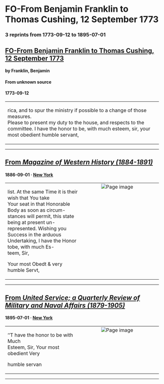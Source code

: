 
# FO-From Benjamin Franklin to Thomas Cushing, 12 September 1773

### 3 reprints from 1773-09-12 to 1895-07-01

## [FO-From Benjamin Franklin to Thomas Cushing, 12 September 1773](https://founders.archives.gov/documents/Franklin/01-20-02-0214)

#### by Franklin, Benjamin

#### From unknown source

#### 1773-09-12

<table style="width: 100%;"><tr><td style="width: 50%">

rica, and to spur the ministry if possible to a change of those measures.  
Please to present my duty to the house, and respects to the committee. I have the honor to be, with much esteem, sir, your most obedient humble servant,
</td></tr></table>

---

## [From _Magazine of Western History (1884-1891)_](https://archive.org/details/sim_national-magazine_1886-09_4_5/page/n84/mode/1up?view=theater)

#### 1886-09-01 &middot; [New York](http://dbpedia.org/resource/New_York_City)

<table style="width: 100%;"><tr><td style="width: 50%">

  
list. At the same Time it is their wish that You take  
Your seat in that Honorable Body as soon as circum-  
stances will permit, this state being at present un-  
represented. Wishing you Success in the arduous  
Undertaking, I have the Honor tobe, with much Es-  
teem, Sir,  
  
Your most Obedt &amp; very humble Servt,
</td><td style="width: 50%; max-height: 75%; margin: auto; display: block;">
<img alt="Page image" src="https://iiif.archive.org/iiif/sim_national-magazine_1886-09_4_5&#0036;84/pct:13.707165,23.527837,31.308411,8.244111/600,/0/default.jpg"/>
</td>
</tr></table>

---

## [From _United Service; a Quarterly Review of Military and Naval Affairs (1879-1905)_](https://archive.org/details/sim_united-service-a-quarterly-review-of-military-and-naval_1895-07_14/page/n94/mode/1up?view=theater)

#### 1895-07-01 &middot; [New York](http://dbpedia.org/resource/New_York_City)

<table style="width: 100%;"><tr><td style="width: 50%">

  
  
‘‘T have the honor to be with Much  
Esteem, Sir, Your most obedient Very  
  
humble servan
</td><td style="width: 50%; max-height: 75%; margin: auto; display: block;">
<img alt="Page image" src="https://iiif.archive.org/iiif/sim_united-service-a-quarterly-review-of-military-and-naval_1895-07_14&#0036;94/pct:11.716028,30.303030,30.662021,3.591470/600,/0/default.jpg"/>
</td>
</tr></table>

---

